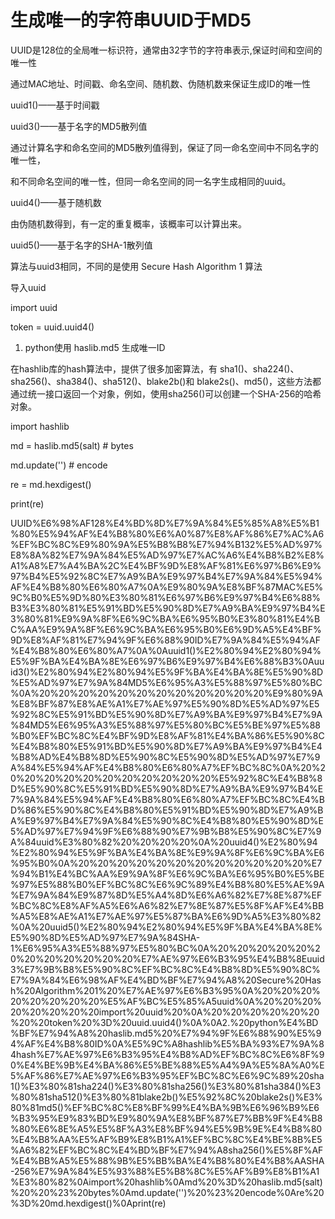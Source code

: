 # 生成唯一的字符串UUID于MD5

UUID是128位的全局唯一标识符，通常由32字节的字符串表示,保证时间和空间的唯一性

通过MAC地址、时间戳、命名空间、随机数、伪随机数来保证生成ID的唯一性

uuid1()——基于时间戳

uuid3()——基于名字的MD5散列值

通过计算名字和命名空间的MD5散列值得到，保证了同一命名空间中不同名字的唯一性，

和不同命名空间的唯一性，但同一命名空间的同一名字生成相同的uuid。

uuid4()——基于随机数

由伪随机数得到，有一定的重复概率，该概率可以计算出来。

uuid5()——基于名字的SHA-1散列值

算法与uuid3相同，不同的是使用 Secure Hash Algorithm 1 算法

导入uuid

import uuid

token = uuid.uuid4()

1. python使用 haslib.md5 生成唯一ID

在hashlib库的hash算法中，提供了很多加密算法，有 sha1()、sha224()、sha256()、sha384()、sha512()、blake2b()和 blake2s()、md5()，这些方法都通过统一接口返回一个对象，例如，使用sha256()可以创建一个SHA-256的哈希对象。

import hashlib

md = haslib.md5(salt) # bytes

md.update('') # encode

re = md.hexdigest()

print(re)

UUID%E6%98%AF128%E4%BD%8D%E7%9A%84%E5%85%A8%E5%B1%80%E5%94%AF%E4%B8%80%E6%A0%87%E8%AF%86%E7%AC%A6%EF%BC%8C%E9%80%9A%E5%B8%B8%E7%94%B132%E5%AD%97%E8%8A%82%E7%9A%84%E5%AD%97%E7%AC%A6%E4%B8%B2%E8%A1%A8%E7%A4%BA%2C%E4%BF%9D%E8%AF%81%E6%97%B6%E9%97%B4%E5%92%8C%E7%A9%BA%E9%97%B4%E7%9A%84%E5%94%AF%E4%B8%80%E6%80%A7%0A%E9%80%9A%E8%BF%87MAC%E5%9C%B0%E5%9D%80%E3%80%81%E6%97%B6%E9%97%B4%E6%88%B3%E3%80%81%E5%91%BD%E5%90%8D%E7%A9%BA%E9%97%B4%E3%80%81%E9%9A%8F%E6%9C%BA%E6%95%B0%E3%80%81%E4%BC%AA%E9%9A%8F%E6%9C%BA%E6%95%B0%E6%9D%A5%E4%BF%9D%E8%AF%81%E7%94%9F%E6%88%90ID%E7%9A%84%E5%94%AF%E4%B8%80%E6%80%A7%0A%0Auuid1()%E2%80%94%E2%80%94%E5%9F%BA%E4%BA%8E%E6%97%B6%E9%97%B4%E6%88%B3%0Auuid3()%E2%80%94%E2%80%94%E5%9F%BA%E4%BA%8E%E5%90%8D%E5%AD%97%E7%9A%84MD5%E6%95%A3%E5%88%97%E5%80%BC%0A%20%20%20%20%20%20%20%20%20%20%20%20%E9%80%9A%E8%BF%87%E8%AE%A1%E7%AE%97%E5%90%8D%E5%AD%97%E5%92%8C%E5%91%BD%E5%90%8D%E7%A9%BA%E9%97%B4%E7%9A%84MD5%E6%95%A3%E5%88%97%E5%80%BC%E5%BE%97%E5%88%B0%EF%BC%8C%E4%BF%9D%E8%AF%81%E4%BA%86%E5%90%8C%E4%B8%80%E5%91%BD%E5%90%8D%E7%A9%BA%E9%97%B4%E4%B8%AD%E4%B8%8D%E5%90%8C%E5%90%8D%E5%AD%97%E7%9A%84%E5%94%AF%E4%B8%80%E6%80%A7%EF%BC%8C%0A%20%20%20%20%20%20%20%20%20%20%20%20%E5%92%8C%E4%B8%8D%E5%90%8C%E5%91%BD%E5%90%8D%E7%A9%BA%E9%97%B4%E7%9A%84%E5%94%AF%E4%B8%80%E6%80%A7%EF%BC%8C%E4%BD%86%E5%90%8C%E4%B8%80%E5%91%BD%E5%90%8D%E7%A9%BA%E9%97%B4%E7%9A%84%E5%90%8C%E4%B8%80%E5%90%8D%E5%AD%97%E7%94%9F%E6%88%90%E7%9B%B8%E5%90%8C%E7%9A%84uuid%E3%80%82%20%20%20%20%0A%20uuid4()%E2%80%94%E2%80%94%E5%9F%BA%E4%BA%8E%E9%9A%8F%E6%9C%BA%E6%95%B0%0A%20%20%20%20%20%20%20%20%20%20%20%20%E7%94%B1%E4%BC%AA%E9%9A%8F%E6%9C%BA%E6%95%B0%E5%BE%97%E5%88%B0%EF%BC%8C%E6%9C%89%E4%B8%80%E5%AE%9A%E7%9A%84%E9%87%8D%E5%A4%8D%E6%A6%82%E7%8E%87%EF%BC%8C%E8%AF%A5%E6%A6%82%E7%8E%87%E5%8F%AF%E4%BB%A5%E8%AE%A1%E7%AE%97%E5%87%BA%E6%9D%A5%E3%80%82%0A%20uuid5()%E2%80%94%E2%80%94%E5%9F%BA%E4%BA%8E%E5%90%8D%E5%AD%97%E7%9A%84SHA-1%E6%95%A3%E5%88%97%E5%80%BC%0A%20%20%20%20%20%20%20%20%20%20%20%20%E7%AE%97%E6%B3%95%E4%B8%8Euuid3%E7%9B%B8%E5%90%8C%EF%BC%8C%E4%B8%8D%E5%90%8C%E7%9A%84%E6%98%AF%E4%BD%BF%E7%94%A8%20Secure%20Hash%20Algorithm%201%20%E7%AE%97%E6%B3%95%0A%20%20%20%20%20%20%20%20%E5%AF%BC%E5%85%A5uuid%0A%20%20%20%20%20%20%20%20import%20uuid%20%0A%20%20%20%20%20%20%20%20token%20%3D%20uuid.uuid4()%0A%0A2.%20python%E4%BD%BF%E7%94%A8%20haslib.md5%20%E7%94%9F%E6%88%90%E5%94%AF%E4%B8%80ID%0A%E5%9C%A8hashlib%E5%BA%93%E7%9A%84hash%E7%AE%97%E6%B3%95%E4%B8%AD%EF%BC%8C%E6%8F%90%E4%BE%9B%E4%BA%86%E5%BE%88%E5%A4%9A%E5%8A%A0%E5%AF%86%E7%AE%97%E6%B3%95%EF%BC%8C%E6%9C%89%20sha1()%E3%80%81sha224()%E3%80%81sha256()%E3%80%81sha384()%E3%80%81sha512()%E3%80%81blake2b()%E5%92%8C%20blake2s()%E3%80%81md5()%EF%BC%8C%E8%BF%99%E4%BA%9B%E6%96%B9%E6%B3%95%E9%83%BD%E9%80%9A%E8%BF%87%E7%BB%9F%E4%B8%80%E6%8E%A5%E5%8F%A3%E8%BF%94%E5%9B%9E%E4%B8%80%E4%B8%AA%E5%AF%B9%E8%B1%A1%EF%BC%8C%E4%BE%8B%E5%A6%82%EF%BC%8C%E4%BD%BF%E7%94%A8sha256()%E5%8F%AF%E4%BB%A5%E5%88%9B%E5%BB%BA%E4%B8%80%E4%B8%AASHA-256%E7%9A%84%E5%93%88%E5%B8%8C%E5%AF%B9%E8%B1%A1%E3%80%82%0Aimport%20hashlib%0Amd%20%3D%20haslib.md5(salt)%20%20%23%20bytes%0Amd.update('')%20%23%20encode%0Are%20%3D%20md.hexdigest()%0Aprint(re)

